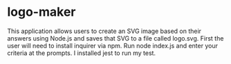 # logo-maker
This application allows users to create an SVG image based on their answers using Node.js and saves that SVG to a file called logo.svg. First the user will need to install inquirer via npm. Run node index.js and enter your criteria at the prompts. I installed jest to run my test.